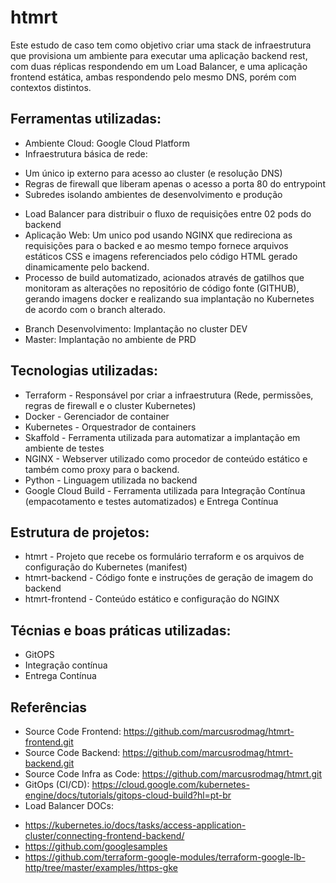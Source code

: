 # htmrt

Este estudo de caso tem como objetivo criar uma stack de infraestrutura que provisiona um ambiente para executar uma aplicação backend rest, com duas réplicas respondendo em um Load Balancer, e uma aplicação frontend estática, ambas respondendo pelo mesmo DNS, porém com contextos distintos.

## Ferramentas utilizadas:

- Ambiente Cloud: Google Cloud Platform
- Infraestrutura básica de rede: 
*   Um único ip externo para acesso ao cluster (e resolução DNS)
*   Regras de firewall que liberam apenas o acesso a porta 80 do entrypoint
*   Subredes isolando ambientes de desenvolvimento e produção
- Load Balancer para distribuir o fluxo de requisições entre 02 pods do backend
- Aplicação Web: Um unico pod usando NGINX que redireciona as requisições para o backed e ao mesmo tempo fornece arquivos estáticos CSS e imagens referenciados pelo código HTML gerado dinamicamente pelo backend. 
- Processo de build automatizado, acionados através de gatilhos que monitoram as alterações no repositório de código fonte (GITHUB), gerando imagens docker e realizando sua implantação no Kubernetes de acordo com o branch alterado.
*   Branch Desenvolvimento: Implantação no cluster DEV
*   Master: Implantação no ambiente de PRD

## Tecnologias utilizadas:

*   Terraform - Responsável por criar a infraestrutura (Rede, permissões, regras de firewall e o cluster Kubernetes)
*   Docker - Gerenciador de container
*   Kubernetes - Orquestrador de containers
*   Skaffold - Ferramenta utilizada para automatizar a implantação em ambiente de testes
*   NGINX - Webserver utilizado como procedor de conteúdo estático e também como proxy para o backend.
*   Python - Linguagem utilizada no backend
*   Google Cloud Build - Ferramenta utilizada para Integração Contínua (empacotamento e testes automatizados) e Entrega Contínua


## Estrutura de projetos:

- htmrt - Projeto que recebe os formulário terraform e os arquivos de configuração do Kubernetes (manifest)
- htmrt-backend - Código fonte e instruções de geração de imagem do backend
- htmrt-frontend - Conteúdo estático e configuração do NGINX

## Técnias e boas práticas utilizadas:

- GitOPS
- Integração contínua
- Entrega Contínua


## Referências
- Source Code Frontend: https://github.com/marcusrodmag/htmrt-frontend.git
- Source Code Backend: https://github.com/marcusrodmag/htmrt-backend.git
- Source Code Infra as Code: https://github.com/marcusrodmag/htmrt.git
- GitOps (CI/CD): https://cloud.google.com/kubernetes-engine/docs/tutorials/gitops-cloud-build?hl=pt-br
- Load Balancer DOCs:
* https://kubernetes.io/docs/tasks/access-application-cluster/connecting-frontend-backend/
* https://github.com/googlesamples
* https://github.com/terraform-google-modules/terraform-google-lb-http/tree/master/examples/https-gke
